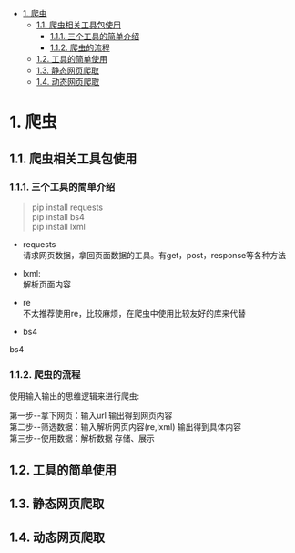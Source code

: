 <!-- TOC -->

- [1. 爬虫](#1-爬虫)
    - [1.1. 爬虫相关工具包使用](#11-爬虫相关工具包使用)
        - [1.1.1. 三个工具的简单介绍](#111-三个工具的简单介绍)
        - [1.1.2. 爬虫的流程](#112-爬虫的流程)
    - [1.2. 工具的简单使用](#12-工具的简单使用)
    - [1.3. 静态网页爬取](#13-静态网页爬取)
    - [1.4. 动态网页爬取](#14-动态网页爬取)

<!-- /TOC -->

# 1. 爬虫

## 1.1. 爬虫相关工具包使用

### 1.1.1. 三个工具的简单介绍

> pip install requests  
> pip install bs4  
> pip install lxml

* requests  
    请求网页数据，拿回页面数据的工具。有get，post，response等各种方法

* lxml:  
  解析页面内容

* re  
  不太推荐使用re，比较麻烦，在爬虫中使用比较友好的库来代替

* bs4

bs4

### 1.1.2. 爬虫的流程

使用输入输出的思维逻辑来进行爬虫:

第一步--拿下网页：输入url                    输出得到网页内容  
第二步--筛选数据：输入解析网页内容(re,lxml)   输出得到具体内容  
第三步--使用数据：解析数据                   存储、展示

## 1.2. 工具的简单使用



## 1.3. 静态网页爬取

## 1.4. 动态网页爬取
